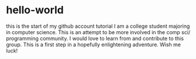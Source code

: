 # hello-world
this is the start of my github account tutorial
I am a college student majoring in computer science. This is an attempt to be more involved in the comp sci/ programming community. I would love to learn from and contribute to this group. This is a first step in a hopefully enlightening adventure. Wish me luck!

